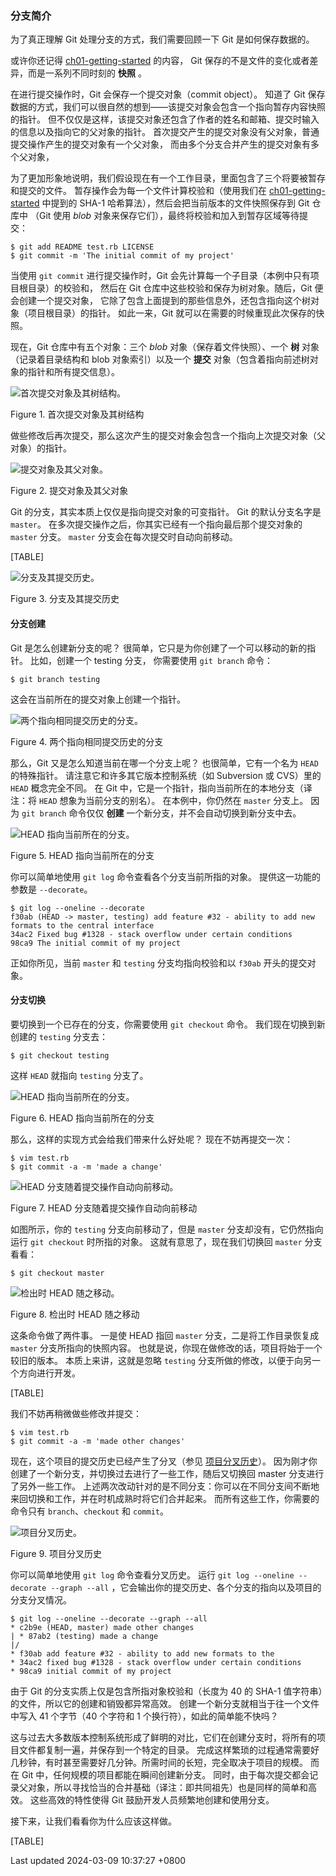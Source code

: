 ### 分支简介

为了真正理解 Git 处理分支的方式，我们需要回顾一下 Git 是如何保存数据的。

或许你还记得
[ch01-getting-started](ch01-getting-started.md#ch01-getting-started)
的内容， Git 保存的不是文件的变化或者差异，而是一系列不同时刻的 **快照**
。

在进行提交操作时，Git 会保存一个提交对象（commit object）。 知道了 Git
保存数据的方式，我们可以很自然的想到——该提交对象会包含一个指向暂存内容快照的指针。
但不仅仅是这样，该提交对象还包含了作者的姓名和邮箱、提交时输入的信息以及指向它的父对象的指针。
首次提交产生的提交对象没有父对象，普通提交操作产生的提交对象有一个父对象，
而由多个分支合并产生的提交对象有多个父对象，

为了更加形象地说明，我们假设现在有一个工作目录，里面包含了三个将要被暂存和提交的文件。
暂存操作会为每一个文件计算校验和（使用我们在
[ch01-getting-started](ch01-getting-started.md#ch01-getting-started)
中提到的 SHA-1 哈希算法），然后会把当前版本的文件快照保存到 Git 仓库中
（Git 使用 *blob* 对象来保存它们），最终将校验和加入到暂存区域等待提交：

```shell
$ git add README test.rb LICENSE
$ git commit -m 'The initial commit of my project'
```

当使用 `git commit` 进行提交操作时，Git
会先计算每一个子目录（本例中只有项目根目录）的校验和， 然后在 Git
仓库中这些校验和保存为树对象。随后，Git 便会创建一个提交对象，
它除了包含上面提到的那些信息外，还包含指向这个树对象（项目根目录）的指针。
如此一来，Git 就可以在需要的时候重现此次保存的快照。

现在，Git 仓库中有五个对象：三个 *blob* 对象（保存着文件快照）、一个
**树** 对象 （记录着目录结构和 blob 对象索引）以及一个 **提交**
对象（包含着指向前述树对象的指针和所有提交信息）。

![首次提交对象及其树结构。](../../../../../images/progit/commit-and-tree.png)

Figure 1. 首次提交对象及其树结构

做些修改后再次提交，那么这次产生的提交对象会包含一个指向上次提交对象（父对象）的指针。

![提交对象及其父对象。](../../../../../images/progit/commits-and-parents.png)

Figure 2. 提交对象及其父对象

Git 的分支，其实本质上仅仅是指向提交对象的可变指针。 Git
的默认分支名字是 `master`。
在多次提交操作之后，你其实已经有一个指向最后那个提交对象的 `master`
分支。 `master` 分支会在每次提交时自动向前移动。

[TABLE]

![分支及其提交历史。](../../../../../images/progit/branch-and-history.png)

Figure 3. 分支及其提交历史

#### 分支创建

Git 是怎么创建新分支的呢？
很简单，它只是为你创建了一个可以移动的新的指针。 比如，创建一个 testing
分支， 你需要使用 `git branch` 命令：

```shell
$ git branch testing
```

这会在当前所在的提交对象上创建一个指针。

![两个指向相同提交历史的分支。](../../../../../images/progit/two-branches.png)

Figure 4. 两个指向相同提交历史的分支

那么，Git 又是怎么知道当前在哪一个分支上呢？ 也很简单，它有一个名为
`HEAD` 的特殊指针。 请注意它和许多其它版本控制系统（如 Subversion 或
CVS）里的 `HEAD` 概念完全不同。 在 Git
中，它是一个指针，指向当前所在的本地分支（译注：将 `HEAD`
想象为当前分支的别名）。 在本例中，你仍然在 `master` 分支上。 因为
`git branch` 命令仅仅 **创建** 一个新分支，并不会自动切换到新分支中去。

![HEAD 指向当前所在的分支。](../../../../../images/progit/head-to-master.png)

Figure 5. HEAD 指向当前所在的分支

你可以简单地使用 `git log` 命令查看各个分支当前所指的对象。
提供这一功能的参数是 `--decorate`。

```shell
$ git log --oneline --decorate
f30ab (HEAD -> master, testing) add feature #32 - ability to add new formats to the central interface
34ac2 Fixed bug #1328 - stack overflow under certain conditions
98ca9 The initial commit of my project
```

正如你所见，当前 `master` 和 `testing` 分支均指向校验和以 `f30ab`
开头的提交对象。

#### 分支切换

要切换到一个已存在的分支，你需要使用 `git checkout` 命令。
我们现在切换到新创建的 `testing` 分支去：

```shell
$ git checkout testing
```

这样 `HEAD` 就指向 `testing` 分支了。

![HEAD 指向当前所在的分支。](../../../../../images/progit/head-to-testing.png)

Figure 6. HEAD 指向当前所在的分支

那么，这样的实现方式会给我们带来什么好处呢？ 现在不妨再提交一次：

```shell
$ vim test.rb
$ git commit -a -m 'made a change'
```

![HEAD 分支随着提交操作自动向前移动。](../../../../../images/progit/advance-testing.png)

Figure 7. HEAD 分支随着提交操作自动向前移动

如图所示，你的 `testing` 分支向前移动了，但是 `master`
分支却没有，它仍然指向运行 `git checkout` 时所指的对象。
这就有意思了，现在我们切换回 `master` 分支看看：

```shell
$ git checkout master
```

![检出时 HEAD 随之移动。](../../../../../images/progit/checkout-master.png)

Figure 8. 检出时 HEAD 随之移动

这条命令做了两件事。 一是使 HEAD 指回 `master`
分支，二是将工作目录恢复成 `master` 分支所指向的快照内容。
也就是说，你现在做修改的话，项目将始于一个较旧的版本。
本质上来讲，这就是忽略 `testing`
分支所做的修改，以便于向另一个方向进行开发。

[TABLE]

我们不妨再稍微做些修改并提交：

```shell
$ vim test.rb
$ git commit -a -m 'made other changes'
```

现在，这个项目的提交历史已经产生了分叉（参见
[项目分叉历史](#divergent_history)）。
因为刚才你创建了一个新分支，并切换过去进行了一些工作，随后又切换回
master 分支进行了另外一些工作。
上述两次改动针对的是不同分支：你可以在不同分支间不断地来回切换和工作，并在时机成熟时将它们合并起来。
而所有这些工作，你需要的命令只有 `branch`、`checkout` 和 `commit`。

![项目分叉历史。](../../../../../images/progit/advance-master.png)

Figure 9. 项目分叉历史

你可以简单地使用 `git log` 命令查看分叉历史。 运行
`git log --oneline --decorate --graph --all`
，它会输出你的提交历史、各个分支的指向以及项目的分支分叉情况。

```shell
$ git log --oneline --decorate --graph --all
* c2b9e (HEAD, master) made other changes
| * 87ab2 (testing) made a change
|/
* f30ab add feature #32 - ability to add new formats to the
* 34ac2 fixed bug #1328 - stack overflow under certain conditions
* 98ca9 initial commit of my project
```

由于 Git 的分支实质上仅是包含所指对象校验和（长度为 40 的 SHA-1
值字符串）的文件，所以它的创建和销毁都异常高效。
创建一个新分支就相当于往一个文件中写入 41 个字节（40 个字符和 1
个换行符），如此的简单能不快吗？

这与过去大多数版本控制系统形成了鲜明的对比，它们在创建分支时，将所有的项目文件都复制一遍，并保存到一个特定的目录。
完成这样繁琐的过程通常需要好几秒钟，有时甚至需要好几分钟。所需时间的长短，完全取决于项目的规模。
而在 Git 中，任何规模的项目都能在瞬间创建新分支。
同时，由于每次提交都会记录父对象，所以寻找恰当的合并基础（译注：即共同祖先）也是同样的简单和高效。
这些高效的特性使得 Git 鼓励开发人员频繁地创建和使用分支。

接下来，让我们看看你为什么应该这样做。

[TABLE]

Last updated 2024-03-09 10:37:27 +0800
